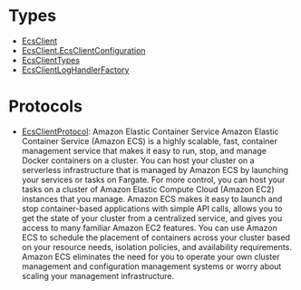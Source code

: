 # Types

  - [EcsClient](/aws-sdk-swift/reference/0.x/AWSECS/EcsClient)
  - [EcsClient.EcsClientConfiguration](/aws-sdk-swift/reference/0.x/AWSECS/EcsClient_EcsClientConfiguration)
  - [EcsClientTypes](/aws-sdk-swift/reference/0.x/AWSECS/EcsClientTypes)
  - [EcsClientLogHandlerFactory](/aws-sdk-swift/reference/0.x/AWSECS/EcsClientLogHandlerFactory)

# Protocols

  - [EcsClientProtocol](/aws-sdk-swift/reference/0.x/AWSECS/EcsClientProtocol):
    <fullname>Amazon Elastic Container Service</fullname>
    Amazon Elastic Container Service (Amazon ECS) is a highly scalable, fast, container management service that makes
    it easy to run, stop, and manage Docker containers on a cluster. You can host your
    cluster on a serverless infrastructure that is managed by Amazon ECS by launching your
    services or tasks on Fargate. For more control, you can host your tasks on a cluster
    of Amazon Elastic Compute Cloud (Amazon EC2) instances that you manage.
    Amazon ECS makes it easy to launch and stop container-based applications with simple API
    calls, allows you to get the state of your cluster from a centralized service, and gives
    you access to many familiar Amazon EC2 features.
    You can use Amazon ECS to schedule the placement of containers across your cluster based on
    your resource needs, isolation policies, and availability requirements. Amazon ECS eliminates
    the need for you to operate your own cluster management and configuration management
    systems or worry about scaling your management infrastructure.
